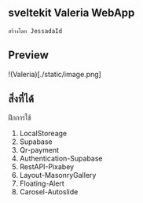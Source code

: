 ## sveltekit Valeria WebApp
    สร้างโดย JessadaId

## Preview
!(Valeria)[./static/image.png]

## สิ่งที่ได้
ฝึกการใช้ 
1. LocalStoreage 
2. Supabase 
3. Qr-payment 
4. Authentication-Supabase 
5. RestAPI-Pixabey 
6. Layout-MasonryGallery 
7. Floating-Alert 
8. Carosel-Autoslide